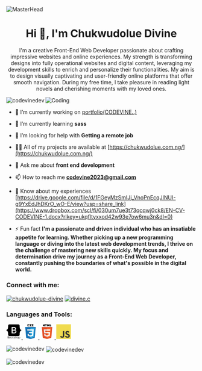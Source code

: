 ![MasterHead](https://i.postimg.cc/1Xcf668p/Redditech-IT-Networks.png)
<h1 align="center">Hi 👋, I'm Chukwudolue Divine</h1>
<p align="center">I'm a creative Front-End Web Developer passionate about crafting impressive websites and online experiences. My strength is transforming designs into fully operational websites and digital content, leveraging my development skills to enrich and personalize their functionalities. My aim is to design visually captivating and user-friendly online platforms that offer smooth navigation. During my free time, I take pleasure in reading light novels and cherishing moments with my loved ones.</p>
<img align="right" alt="Coding" width="400" src="https://th.bing.com/th/id/R.54c9af226721e95539a5cd9592d635bb?rik=4jwM6Z8L3wdIvw&pid=ImgRaw&r=0">

<p align="left"> <img src="https://komarev.com/ghpvc/?username=codevinedev&label=Profile%20views&color=0e75b6&style=flat" alt="codevinedev" /> </p>

- 🔭 I’m currently working on [portfolio(CODEVINE..)](https://chukwudolue.com.ng/)

- 🌱 I’m currently learning **sass**

- 🤝 I’m looking for help with **Getting a remote job**
  
- 👨‍💻 All of my projects are available at [https://chukwudolue.com.ng/](https://chukwudolue.com.ng/)
   
- 💬 Ask me about **front end development**

- 📫 How to reach me **codevine2023@gmail.com**

- 📄 Know about my experiences [https://drive.google.com/file/d/1FGeyMzSmIJj_VnoPnEcqJINUI-g9YxEdJhDKrO_wO-E/view?usp=share_link](https://www.dropbox.com/scl/fi/030um7ue3t73qcqwj0ck8/EN-CV-CODEVINE-1.docx?rlkey=ukqfltyxxod42w93e7ow6mu3n&dl=0)

- ⚡ Fun fact **I'm a passionate and driven individual who has an insatiable appetite for learning. Whether picking up a new programming language or diving into the latest web development trends, I thrive on the challenge of mastering new skills quickly. My focus and determination drive my journey as a Front-End Web Developer, constantly pushing the boundaries of what's possible in the digital world.**

<h3 align="left">Connect with me:</h3>
<p align="left">
<a href="https://codepen.io/chukwudolue-divine" target="blank"><img align="center" src="https://raw.githubusercontent.com/rahuldkjain/github-profile-readme-generator/master/src/images/icons/Social/codepen.svg" alt="chukwudolue-divine" height="30" width="40" /></a>
<a href="https://linkedin.com/in/divine.c" target="blank"><img align="center" src="https://raw.githubusercontent.com/rahuldkjain/github-profile-readme-generator/master/src/images/icons/Social/linked-in-alt.svg" alt="divine.c" height="30" width="40" /></a>
</p>

<h3 align="left">Languages and Tools:</h3>
<p align="left"> <a href="https://getbootstrap.com" target="_blank" rel="noreferrer"> <img src="https://raw.githubusercontent.com/devicons/devicon/master/icons/bootstrap/bootstrap-plain-wordmark.svg" alt="bootstrap" width="40" height="40"/> </a> <a href="https://www.w3schools.com/css/" target="_blank" rel="noreferrer"> <img src="https://raw.githubusercontent.com/devicons/devicon/master/icons/css3/css3-original-wordmark.svg" alt="css3" width="40" height="40"/> </a> <a href="https://www.w3.org/html/" target="_blank" rel="noreferrer"> <img src="https://raw.githubusercontent.com/devicons/devicon/master/icons/html5/html5-original-wordmark.svg" alt="html5" width="40" height="40"/> </a> <a href="https://developer.mozilla.org/en-US/docs/Web/JavaScript" target="_blank" rel="noreferrer"> <img src="https://raw.githubusercontent.com/devicons/devicon/master/icons/javascript/javascript-original.svg" alt="javascript" width="40" height="40"/> </a> </p>

<p><img align="left" src="https://github-readme-stats.vercel.app/api/top-langs?username=codevinedev&show_icons=true&locale=en&layout=compact" alt="codevinedev" /></p>

<p>&nbsp;<img align="center" src="https://github-readme-stats.vercel.app/api?username=codevinedev&show_icons=true&locale=en" alt="codevinedev" /></p>

<p><img align="center" src="https://github-readme-streak-stats.herokuapp.com/?user=codevinedev&" alt="codevinedev" /></p>

